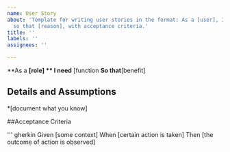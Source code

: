 ```yaml
---
name: User Story
about: 'Template for writing user stories in the format: As a [user], I want [goal]
  so that [reason], with acceptance criteria.'
title: ''
labels: ''
assignees: ''

---
```


**As  a **[role]
** I need** [function
**So that**[benefit]

## Details and Assumptions
*[document what you know]

##Acceptance Criteria

''' gherkin
Given [some context]
When [certain action is taken]
Then [the outcome of action is observed]
